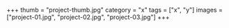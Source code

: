 +++
thumb = "project-thumb.jpg"
category = "x"
tags = ["x", "y"]
images = ["project-01.jpg", "project-02.jpg", "project-03.jpg"]
+++
